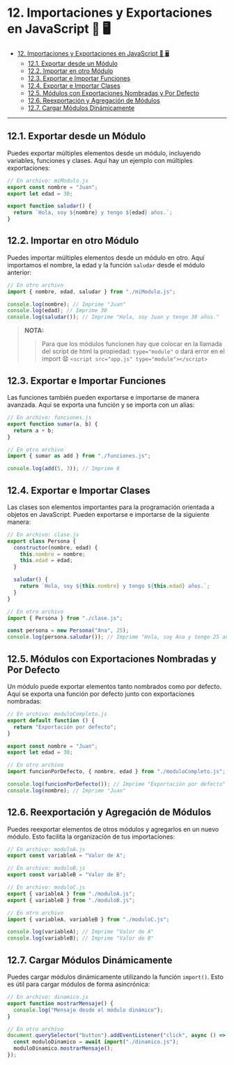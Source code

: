 # 12. Importaciones y Exportaciones en JavaScript 📝 🖥️

- [12. Importaciones y Exportaciones en JavaScript 📝 🖥️](#12-importaciones-y-exportaciones-en-javascript--️)
  - [12.1. Exportar desde un Módulo](#121-exportar-desde-un-módulo)
  - [12.2. Importar en otro Módulo](#122-importar-en-otro-módulo)
  - [12.3. Exportar e Importar Funciones](#123-exportar-e-importar-funciones)
  - [12.4. Exportar e Importar Clases](#124-exportar-e-importar-clases)
  - [12.5. Módulos con Exportaciones Nombradas y Por Defecto](#125-módulos-con-exportaciones-nombradas-y-por-defecto)
  - [12.6. Reexportación y Agregación de Módulos](#126-reexportación-y-agregación-de-módulos)
  - [12.7. Cargar Módulos Dinámicamente](#127-cargar-módulos-dinámicamente)

---

## 12.1. Exportar desde un Módulo

Puedes exportar múltiples elementos desde un módulo, incluyendo variables, funciones y clases. Aquí hay un ejemplo con múltiples exportaciones:

```javascript
// En archivo: miModulo.js
export const nombre = "Juan";
export let edad = 30;

export function saludar() {
  return `Hola, soy ${nombre} y tengo ${edad} años.`;
}
```

## 12.2. Importar en otro Módulo

Puedes importar múltiples elementos desde un módulo en otro. Aquí importamos el nombre, la edad y la función `saludar` desde el módulo anterior:

```javascript
// En otro archivo
import { nombre, edad, saludar } from "./miModulo.js";

console.log(nombre); // Imprime "Juan"
console.log(edad); // Imprime 30
console.log(saludar()); // Imprime "Hola, soy Juan y tengo 30 años."
```

> **NOTA:**
>
> > Para que los módulos funcionen hay que colocar en la llamada del script de html la propiedad: `type="module"` o dará error en el import 😧
> > `<script src="app.js" type="module"></script>`

## 12.3. Exportar e Importar Funciones

Las funciones también pueden exportarse e importarse de manera avanzada. Aquí se exporta una función y se importa con un alias:

```javascript
// En archivo: funciones.js
export function sumar(a, b) {
  return a + b;
}

// En otro archivo
import { sumar as add } from "./funciones.js";

console.log(add(5, 3)); // Imprime 8
```

## 12.4. Exportar e Importar Clases

Las clases son elementos importantes para la programación orientada a objetos en JavaScript. Pueden exportarse e importarse de la siguiente manera:

```javascript
// En archivo: clase.js
export class Persona {
  constructor(nombre, edad) {
    this.nombre = nombre;
    this.edad = edad;
  }

  saludar() {
    return `Hola, soy ${this.nombre} y tengo ${this.edad} años.`;
  }
}

// En otro archivo
import { Persona } from "./clase.js";

const persona = new Persona("Ana", 25);
console.log(persona.saludar()); // Imprime "Hola, soy Ana y tengo 25 años."
```

## 12.5. Módulos con Exportaciones Nombradas y Por Defecto

Un módulo puede exportar elementos tanto nombrados como por defecto. Aquí se exporta una función por defecto junto con exportaciones nombradas:

```javascript
// En archivo: moduloCompleto.js
export default function () {
  return "Exportación por defecto";
}

export const nombre = "Juan";
export let edad = 30;

// En otro archivo
import funcionPorDefecto, { nombre, edad } from "./moduloCompleto.js";

console.log(funcionPorDefecto()); // Imprime "Exportación por defecto"
console.log(nombre); // Imprime "Juan"
```

## 12.6. Reexportación y Agregación de Módulos

Puedes reexportar elementos de otros módulos y agregarlos en un nuevo módulo. Esto facilita la organización de tus importaciones:

```javascript
// En archivo: moduloA.js
export const variableA = "Valor de A";

// En archivo: moduloB.js
export const variableB = "Valor de B";

// En archivo: moduloC.js
export { variableA } from "./moduloA.js";
export { variableB } from "./moduloB.js";

// En otro archivo
import { variableA, variableB } from "./moduloC.js";

console.log(variableA); // Imprime "Valor de A"
console.log(variableB); // Imprime "Valor de B"
```

## 12.7. Cargar Módulos Dinámicamente

Puedes cargar módulos dinámicamente utilizando la función `import()`. Esto es útil para cargar módulos de forma asincrónica:

```javascript
// En archivo: dinamico.js
export function mostrarMensaje() {
  console.log("Mensaje desde el módulo dinámico");
}

// En otro archivo
document.querySelector("button").addEventListener("click", async () => {
  const moduloDinamico = await import("./dinamico.js");
  moduloDinamico.mostrarMensaje();
});
```

